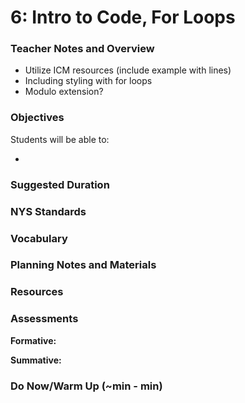 # 6: Intro to Code, For Loops

### Teacher Notes and Overview

* Utilize ICM resources (include example with lines)
* Including styling with for loops
* Modulo extension?

### Objectives

Students will be able to:

*

### Suggested Duration



### NYS Standards



### Vocabulary



### Planning Notes and Materials



### Resources



### Assessments

**Formative:**

**Summative:**

### Do Now/Warm Up (\~min - min)

